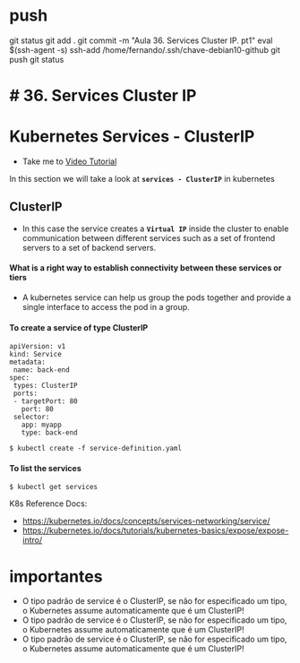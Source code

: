 # ##############################################################################################################################################################
# ##############################################################################################################################################################
# ##############################################################################################################################################################
# ##############################################################################################################################################################
# push
git status
git add .
git commit -m "Aula 36. Services Cluster IP. pt1"
eval $(ssh-agent -s)
ssh-add /home/fernando/.ssh/chave-debian10-github
git push
git status


# ##############################################################################################################################################################
# ##############################################################################################################################################################
# ##############################################################################################################################################################
# ##############################################################################################################################################################
# # 36. Services Cluster IP

# Kubernetes Services - ClusterIP
  - Take me to [Video Tutorial](https://kodekloud.com/topic/services-cluster-ip-2/)
  
In this section we will take a look at **`services - ClusterIP`** in kubernetes
         
## ClusterIP
- In this case the service creates a **`Virtual IP`** inside the cluster to enable communication between different services such as a set of frontend servers to a set of backend servers.
    

    
#### What is a right way to establish connectivity between these services or tiers  
- A kubernetes service can help us group the pods together and provide a single interface to access the pod in a group.


  
#### To create a service of type ClusterIP
```
apiVersion: v1
kind: Service
metadata:
 name: back-end
spec:
 types: ClusterIP
 ports:
 - targetPort: 80
   port: 80
 selector:
   app: myapp
   type: back-end
```
```
$ kubectl create -f service-definition.yaml
```

#### To list the services
```
$ kubectl get services
```

   
K8s Reference Docs:
- https://kubernetes.io/docs/concepts/services-networking/service/
- https://kubernetes.io/docs/tutorials/kubernetes-basics/expose/expose-intro/





# importantes
- O tipo padrão de service é o ClusterIP, se não for especificado um tipo, o Kubernetes assume automaticamente que é um ClusterIP!
- O tipo padrão de service é o ClusterIP, se não for especificado um tipo, o Kubernetes assume automaticamente que é um ClusterIP!
- O tipo padrão de service é o ClusterIP, se não for especificado um tipo, o Kubernetes assume automaticamente que é um ClusterIP!